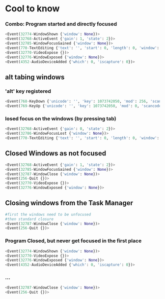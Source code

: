 
# Cool to know

### Combo: Program started and directly focused
```python
<Event(32774-WindowShown {'window': None})>
<Event(32768-ActiveEvent {'gain': 1, 'state': 2})>
<Event(32785-WindowFocusGained {'window': None})>
<Event(770-TextEditing {'text': '', 'start': 0, 'length': 0, 'window': None})>
<Event(32770-VideoExpose {})>
<Event(32776-WindowExposed {'window': None})>
<Event(4352-AudioDeviceAdded {'which': 0, 'iscapture': 0})>
```

## alt tabing windows
### 'alt' key registered
```python
<Event(768-KeyDown {'unicode': '', 'key': 1073742050, 'mod': 256, 'scancode': 226, 'window': None})>
<Event(769-KeyUp {'unicode': '', 'key': 1073742050, 'mod': 0, 'scancode': 226, 'window': None})>
```

### losed focus on the windows (by pressing tab)
```python
<Event(32768-ActiveEvent {'gain': 0, 'state': 2})>
<Event(32786-WindowFocusLost {'window': None})>
<Event(770-TextEditing {'text': '', 'start': 0, 'length': 0, 'window': None})>
```

## Closed Windows as not focused
```python
<Event(32768-ActiveEvent {'gain': 1, 'state': 2})>
<Event(32785-WindowFocusGained {'window': None})>
<Event(32787-WindowClose {'window': None})>
<Event(256-Quit {})>
<Event(32770-VideoExpose {})>
<Event(32776-WindowExposed {'window': None})>
```

## Closing windows from the Task Manager
```python
#first the windows need to be unfocused
#then standard closure
<Event(32787-WindowClose {'window': None})>
<Event(256-Quit {})>
```

### Program Closed, but never get focused in the first place
```python
<Event(32774-WindowShown {'window': None})>
<Event(32770-VideoExpose {})>
<Event(32776-WindowExposed {'window': None})>
<Event(4352-AudioDeviceAdded {'which': 0, 'iscapture': 0})>
```
### ...
```python
<Event(32787-WindowClose {'window': None})>
<Event(256-Quit {})>
```

